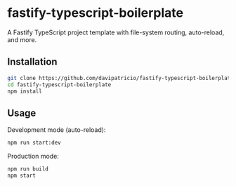 # fastify-typescript-boilerplate

A Fastify TypeScript project template with file-system routing, auto-reload, and more.

## Installation

```bash
git clone https://github.com/davipatricio/fastify-typescript-boilerplate.git
cd fastify-typescript-boilerplate
npm install
```

## Usage

Development mode (auto-reload):

```bash
npm run start:dev
```

Production mode:

```bash
npm run build
npm start
```